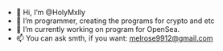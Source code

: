 - 👋 Hi, I’m @HolyMxlly
- 👀 I’m programmer, creating the programs for crypto and etc
- 🌱 I’m currently working on program for OpenSea.
- 📫 You can ask smth, if you want: melrose9912@gmail.com
